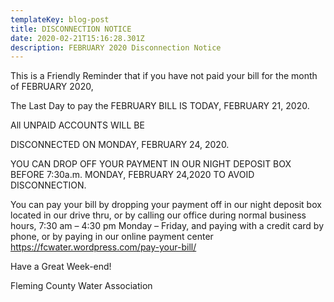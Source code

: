 ```yaml
---
templateKey: blog-post
title: DISCONNECTION NOTICE
date: 2020-02-21T15:16:28.301Z
description: FEBRUARY 2020 Disconnection Notice
---
```

This is a Friendly Reminder that if you have not paid your bill for the month of FEBRUARY 2020, 



The Last Day to pay the FEBRUARY BILL IS TODAY, FEBRUARY 21, 2020.

 

All UNPAID ACCOUNTS WILL BE 

DISCONNECTED ON MONDAY, FEBRUARY 24, 2020. 



YOU CAN DROP OFF YOUR PAYMENT IN OUR NIGHT DEPOSIT BOX BEFORE 7:30a.m. MONDAY, FEBRUARY 24,2020 TO AVOID DISCONNECTION. 



You can pay your bill by dropping your payment off in our night deposit box located in our drive thru, or by calling our office during normal business hours, 7:30 am – 4:30 pm Monday – Friday,  and paying with a credit card by phone, or by paying in our online payment center https://fcwater.wordpress.com/pay-your-bill/



Have a Great Week-end!

Fleming County Water Association
